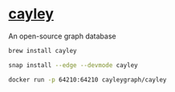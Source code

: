 # [cayley](https://github.com/cayleygraph/cayley)

An open-source graph database

```sh
brew install cayley

snap install --edge --devmode cayley

docker run -p 64210:64210 cayleygraph/cayley
```
